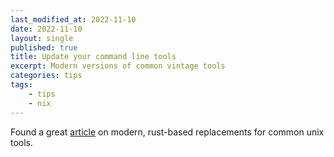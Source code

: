 ```yaml
---
last_modified_at: 2022-11-10
date: 2022-11-10
layout: single
published: true
title: Update your command line tools
excerpt: Modern versions of common vintage tools
categories: tips
tags:
    - tips
    - nix
---
```


Found a great
[article](https://dev.to/deepu105/rust-easy-modern-cross-platform-command-line-tools-to-supercharge-your-terminal-4dd3)
on modern, rust-based replacements for common unix tools.

